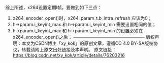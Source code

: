 综上所述，x264设置定期I帧，要做到如下三点：
1. x264_encoder_open()时，x264_param_t.b_intra_refresh 应该为0；
2. h->param.i_keyint_max 和 h->param.i_keyint_min 需要设置相同的值；
3. h->param.i_keyint_max 和 h->param.i_keyint_min 的设置必须在x264_encoder_open()之后；
————————————————
版权声明：本文为CSDN博主「xy_kok」的原创文章，遵循CC 4.0 BY-SA版权协议，转载请附上原文出处链接及本声明。
原文链接：https://blog.csdn.net/xy_kok/article/details/76203216
